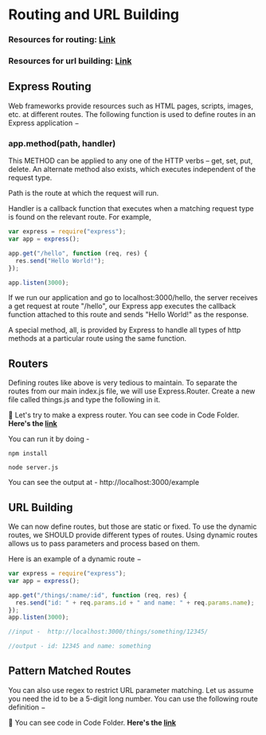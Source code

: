 # Routing and URL Building

### Resources for routing: [Link](https://www.tutorialspoint.com/expressjs/expressjs_routing.htm)

### Resources for url building: [Link](https://www.tutorialspoint.com/expressjs/expressjs_url_building.htm)

## Express Routing

Web frameworks provide resources such as HTML pages, scripts, images, etc. at different routes.
The following function is used to define routes in an Express application −

### **app.method(path, handler)**

This METHOD can be applied to any one of the HTTP verbs – get, set, put, delete. An alternate method also exists, which executes independent of the request type.

Path is the route at which the request will run.

Handler is a callback function that executes when a matching request type is found on the relevant route. For example,

```javascript
var express = require("express");
var app = express();

app.get("/hello", function (req, res) {
  res.send("Hello World!");
});

app.listen(3000);
```

If we run our application and go to localhost:3000/hello, the server receives a get request at route "/hello", our Express app executes the callback function attached to this route and sends "Hello World!" as the response.

A special method, all, is provided by Express to handle all types of http methods at a particular route using the same function.

## Routers

Defining routes like above is very tedious to maintain. To separate the routes from our main index.js file, we will use Express.Router. Create a new file called things.js and type the following in it.

📁 Let's try to make a express router. You can see code in Code Folder. **Here's the [link](https://github.com/iampavangandhi/TheNodeCourse/tree/master/03%20Expressjs/Topic3/Code/Router)**

You can run it by doing -

```
npm install

node server.js
```

You can see the output at - http://localhost:3000/example

## URL Building

We can now define routes, but those are static or fixed. To use the dynamic routes, we SHOULD provide different types of routes. Using dynamic routes allows us to pass parameters and process based on them.

Here is an example of a dynamic route −

```javascript
var express = require("express");
var app = express();

app.get("/things/:name/:id", function (req, res) {
  res.send("id: " + req.params.id + " and name: " + req.params.name);
});
app.listen(3000);

//input -  http://localhost:3000/things/something/12345/

//output - id: 12345 and name: something
```

## Pattern Matched Routes

You can also use regex to restrict URL parameter matching. Let us assume you need the id to be a 5-digit long number. You can use the following route definition −

📁 You can see code in Code Folder. **Here's the [link](https://github.com/iampavangandhi/TheNodeCourse/tree/master/03%20Expressjs/Topic3/Code/URL)**
